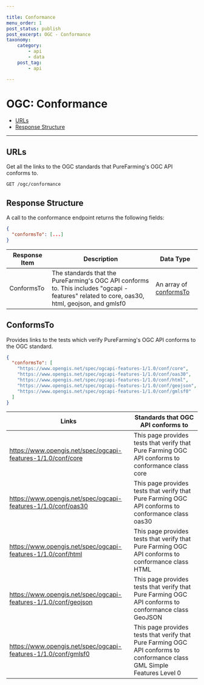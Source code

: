 ```yaml
---

title: Conformance
menu_order: 1
post_status: publish
post_excerpt: OGC - Conformance
taxonomy:
    category:
        - api
        - data
    post_tag:
        - api

---
```


# OGC: Conformance

- [URLs](#urls)
- [Response Structure](#response-structure)

---

## URLs
Get all the links to the OGC standards that PureFarming's OGC API conforms to.

```
GET /ogc/conformance
```

## Response Structure
A call to the conformance endpoint returns the following fields:

```json
{
  "conformsTo": [...]
}
```

| Response Item | Description | Data Type |
| ------------- | ----------- | --------- |
| ConformsTo | The standards that the PureFarming's OGC API conforms to. This includes "ogcapi - features" related to core, oas30, html, geojson, and gmlsf0 | An array of [conformsTo](#conformsTo) |

## ConformsTo

Provides links to the tests which verify PureFarming's OGC API conforms to the OGC standard.

```json
{
  "conformsTo": [
    "https://www.opengis.net/spec/ogcapi-features-1/1.0/conf/core",
    "https://www.opengis.net/spec/ogcapi-features-1/1.0/conf/oas30",
    "https://www.opengis.net/spec/ogcapi-features-1/1.0/conf/html",
    "https://www.opengis.net/spec/ogcapi-features-1/1.0/conf/geojson",
    "https://www.opengis.net/spec/ogcapi-features-1/1.0/conf/gmlsf0"
  ]
}
```

| Links | Standards that OGC API conforms to |
| ----- | ---------------------------------- |
| https://www.opengis.net/spec/ogcapi-features-1/1.0/conf/core | This page provides tests that verify that Pure Farming OGC API conforms to conformance class core | 
| https://www.opengis.net/spec/ogcapi-features-1/1.0/conf/oas30 | This page provides tests that verify that Pure Farming OGC API conforms to conformance class oas30 |
| https://www.opengis.net/spec/ogcapi-features-1/1.0/conf/html | This page provides tests that verify that Pure Farming OGC API conforms to conformance class HTML |
| https://www.opengis.net/spec/ogcapi-features-1/1.0/conf/geojson | This page provides tests that verify that Pure Farming OGC API conforms to conformance class GeoJSON |
| https://www.opengis.net/spec/ogcapi-features-1/1.0/conf/gmlsf0 | This page provides tests that verify that Pure Farming OGC API conforms to conformance class GML Simple Features Level 0 | 
